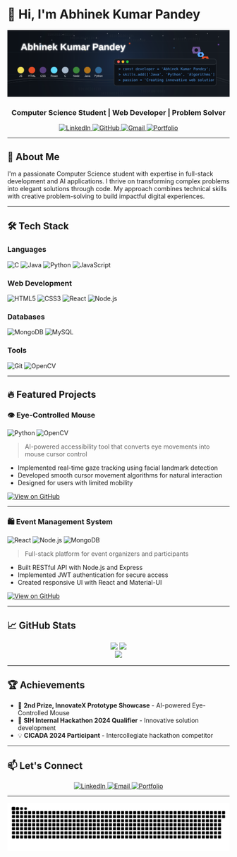 # 👋 Hi, I'm Abhinek Kumar Pandey

<div align="center">
  <img src="https://raw.githubusercontent.com/Abhinek8987/Abhinek8987/main/banner.svg" width="800" alt="Welcome Banner"/>
</div>

<h3 align="center">Computer Science Student | Web Developer | Problem Solver</h3>

<div align="center">
  <a href="https://www.linkedin.com/in/abhinek-kumar-pandey-bb8821248/">
    <img src="https://img.shields.io/badge/LinkedIn-0A66C2?style=for-the-badge&logo=linkedin&logoColor=white" alt="LinkedIn"/>
  </a>
  <a href="https://github.com/Abhinek8987">
    <img src="https://img.shields.io/badge/GitHub-181717?style=for-the-badge&logo=github&logoColor=white" alt="GitHub"/>
  </a>
  <a href="mailto:kumar12345abhinek@gmail.com">
    <img src="https://img.shields.io/badge/Gmail-EA4335?style=for-the-badge&logo=gmail&logoColor=white" alt="Gmail"/>
  </a>
  <a href="https://abhinek8987.github.io/Portfolio/">
    <img src="https://img.shields.io/badge/Portfolio-4285F4?style=for-the-badge&logo=google-chrome&logoColor=white" alt="Portfolio"/>
  </a>
</div>

---

## 🚀 About Me

I'm a passionate Computer Science student with expertise in full-stack development and AI applications. I thrive on transforming complex problems into elegant solutions through code. My approach combines technical skills with creative problem-solving to build impactful digital experiences.

---

## 🛠 Tech Stack

### Languages
![C](https://img.shields.io/badge/C-A8B9CC?style=for-the-badge&logo=c&logoColor=white)
![Java](https://img.shields.io/badge/Java-007396?style=for-the-badge&logo=openjdk&logoColor=white)
![Python](https://img.shields.io/badge/Python-3776AB?style=for-the-badge&logo=python&logoColor=white)
![JavaScript](https://img.shields.io/badge/JavaScript-F7DF1E?style=for-the-badge&logo=javascript&logoColor=black)

### Web Development
![HTML5](https://img.shields.io/badge/HTML5-E34F26?style=for-the-badge&logo=html5&logoColor=white)
![CSS3](https://img.shields.io/badge/CSS3-1572B6?style=for-the-badge&logo=css3&logoColor=white)
![React](https://img.shields.io/badge/React-20232A?style=for-the-badge&logo=react&logoColor=61DAFB)
![Node.js](https://img.shields.io/badge/Node.js-43853D?style=for-the-badge&logo=node.js&logoColor=white)

### Databases
![MongoDB](https://img.shields.io/badge/MongoDB-4EA94B?style=for-the-badge&logo=mongodb&logoColor=white)
![MySQL](https://img.shields.io/badge/MySQL-4479A1?style=for-the-badge&logo=mysql&logoColor=white)

### Tools
![Git](https://img.shields.io/badge/Git-F05032?style=for-the-badge&logo=git&logoColor=white)
![OpenCV](https://img.shields.io/badge/OpenCV-5C3EE8?style=for-the-badge&logo=opencv&logoColor=white)

---

## 🔥 Featured Projects

### 👁️ Eye-Controlled Mouse
![Python](https://img.shields.io/badge/Python-3776AB?style=flat-square&logo=python&logoColor=white)
![OpenCV](https://img.shields.io/badge/OpenCV-5C3EE8?style=flat-square&logo=opencv&logoColor=white)

> AI-powered accessibility tool that converts eye movements into mouse cursor control

- Implemented real-time gaze tracking using facial landmark detection
- Developed smooth cursor movement algorithms for natural interaction
- Designed for users with limited mobility

[![View on GitHub](https://img.shields.io/badge/View_Code-181717?style=for-the-badge&logo=github&logoColor=white)](https://github.com/Abhinek8987/Eye-Controlled-Mouse)

---

### 🛍️ Event Management System
![React](https://img.shields.io/badge/React-20232A?style=flat-square&logo=react&logoColor=61DAFB)
![Node.js](https://img.shields.io/badge/Node.js-43853D?style=flat-square&logo=node.js&logoColor=white)
![MongoDB](https://img.shields.io/badge/MongoDB-4EA94B?style=flat-square&logo=mongodb&logoColor=white)

> Full-stack platform for event organizers and participants

- Built RESTful API with Node.js and Express
- Implemented JWT authentication for secure access
- Created responsive UI with React and Material-UI

[![View on GitHub](https://img.shields.io/badge/View_Code-181717?style=for-the-badge&logo=github&logoColor=white)](https://github.com/Abhinek8987/E-Commerce)

---

## 📈 GitHub Stats

<div align="center">
  <img width="48%" src="https://github-readme-stats.vercel.app/api?username=Abhinek8987&show_icons=true&theme=radical&count_private=true" />
  <img width="48%" src="https://github-readme-streak-stats.herokuapp.com/?user=Abhinek8987&theme=radical" />
</div>

<div align="center">
  <img src="https://github-readme-activity-graph.vercel.app/graph?username=Abhinek8987&theme=react-dark&hide_border=true" width="90%"/>
</div>

---

## 🏆 Achievements

- 🥈 **2nd Prize, InnovateX Prototype Showcase** - AI-powered Eye-Controlled Mouse
- 🚀 **SIH Internal Hackathon 2024 Qualifier** - Innovative solution development
- 💡 **CICADA 2024 Participant** - Intercollegiate hackathon competitor

---

## 📫 Let's Connect

<div align="center">
  <a href="https://www.linkedin.com/in/abhinek-kumar-pandey-bb8821248/">
    <img src="https://img.shields.io/badge/LinkedIn-Connect-blue?style=for-the-badge&logo=linkedin" alt="LinkedIn"/>
  </a>
  <a href="mailto:kumar12345abhinek@gmail.com">
    <img src="https://img.shields.io/badge/Email-Contact%20Me-red?style=for-the-badge&logo=gmail" alt="Email"/>
  </a>
  <a href="https://abhinek8987.github.io/Portfolio/">
    <img src="https://img.shields.io/badge/Portfolio-Visit%20My%20Work-green?style=for-the-badge&logo=google-chrome" alt="Portfolio"/>
  </a>
</div>

---

![Snake Animation](https://raw.githubusercontent.com/Abhinek8987/Abhinek8987/output/github-snake.svg)
